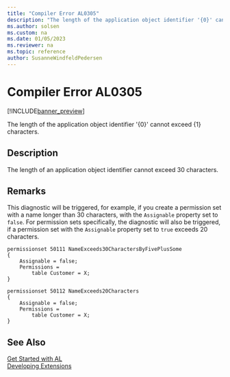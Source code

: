 ```yaml
---
title: "Compiler Error AL0305"
description: "The length of the application object identifier '{0}' cannot exceed {1} characters."
ms.author: solsen
ms.custom: na
ms.date: 01/05/2023
ms.reviewer: na
ms.topic: reference
author: SusanneWindfeldPedersen
---
```

[//]: # (START>DO_NOT_EDIT)
[//]: # (IMPORTANT:Do not edit any of the content between here and the END>DO_NOT_EDIT.)
[//]: # (Any modifications should be made in the .xml files in the ModernDev repo.)
# Compiler Error AL0305

[!INCLUDE[banner_preview](../includes/banner_preview.md)]

The length of the application object identifier '{0}' cannot exceed {1} characters.

## Description
The length of an application object identifier cannot exceed 30 characters.  

[//]: # (IMPORTANT: END>DO_NOT_EDIT)

## Remarks

This diagnostic will be triggered, for example, if you create a permission set with a name longer than 30 characters, with the `Assignable` property set to `false`. For permission sets specifically, the diagnostic will also be triggered, if a permission set with the `Assignable` property set to `true` exceeds 20 characters.

```al
permissionset 50111 NameExceeds30CharactersByFivePlusSome
{
    Assignable = false;
    Permissions = 
        table Customer = X;
}
```

```al
permissionset 50112 NameExceeds20Characters
{
    Assignable = false;
    Permissions = 
        table Customer = X;
}
```

## See Also  
[Get Started with AL](../devenv-get-started.md)  
[Developing Extensions](../devenv-dev-overview.md)  